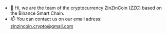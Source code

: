 - 👋 Hi, we are the team of the cryptocurrency ZinZinCoin (ZZC) based on the Binance Smart Chain.
- 📫 You can contact us on our email adress: zinzincoin.crypto@gmail.com

<!---
JOIN OUR DISCORD SERVER:
--->
